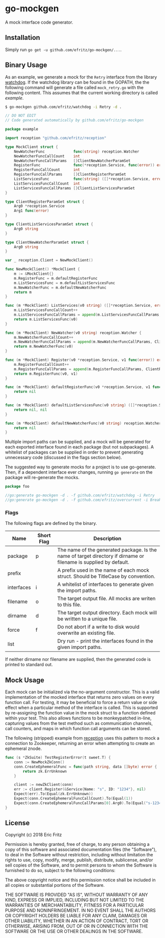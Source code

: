 # go-mockgen

A mock interface code generator.

## Installation

Simply run `go get -u github.com/efritz/go-mockgen/...`.

## Binary Usage

As an example, we generate a mock for the `Retry` interface from the library
[watchdog](https://github.com/efritz/watchdog). If the watchdog library can
be found in the GOPATH, the the following command will generate a file called
`mock_retry.go` with the following content. This assumes that the current
working directory is called *example*.

```bash
$ go-mockgen github.com/efritz/watchdog -i Retry -d .
```

```go
// DO NOT EDIT
// Code generated automatically by github.com/efritz/go-mockgen

package example

import reception "github.com/efritz/reception"

type MockClient struct {
	NewWatcherFunc             func(string) reception.Watcher
	NewWatcherFuncCallCount    int
	NewWatcherFuncCallParams   []ClientNewWatcherParamSet
	RegisterFunc               func(*reception.Service, func(error)) error
	RegisterFuncCallCount      int
	RegisterFuncCallParams     []ClientRegisterParamSet
	ListServicesFunc           func(string) ([]*reception.Service, error)
	ListServicesFuncCallCount  int
	ListServicesFuncCallParams []ClientListServicesParamSet
}

type ClientRegisterParamSet struct {
	Arg0 *reception.Service
	Arg1 func(error)
}

type ClientListServicesParamSet struct {
	Arg0 string
}

type ClientNewWatcherParamSet struct {
	Arg0 string
}

var _ reception.Client = NewMockClient()

func NewMockClient() *MockClient {
	m := &MockClient{}
	m.RegisterFunc = m.defaultRegisterFunc
	m.ListServicesFunc = m.defaultListServicesFunc
	m.NewWatcherFunc = m.defaultNewWatcherFunc
	return m
}

func (m *MockClient) ListServices(v0 string) ([]*reception.Service, error) {
	m.ListServicesFuncCallCount++
	m.ListServicesFuncCallParams = append(m.ListServicesFuncCallParams, ClientListServicesParamSet{v0})
	return m.ListServicesFunc(v0)
}

func (m *MockClient) NewWatcher(v0 string) reception.Watcher {
	m.NewWatcherFuncCallCount++
	m.NewWatcherFuncCallParams = append(m.NewWatcherFuncCallParams, ClientNewWatcherParamSet{v0})
	return m.NewWatcherFunc(v0)
}

func (m *MockClient) Register(v0 *reception.Service, v1 func(error)) error {
	m.RegisterFuncCallCount++
	m.RegisterFuncCallParams = append(m.RegisterFuncCallParams, ClientRegisterParamSet{v0, v1})
	return m.RegisterFunc(v0, v1)
}

func (m *MockClient) defaultRegisterFunc(v0 *reception.Service, v1 func(error)) error {
	return nil
}

func (m *MockClient) defaultListServicesFunc(v0 string) ([]*reception.Service, error) {
	return nil, nil
}

func (m *MockClient) defaultNewWatcherFunc(v0 string) reception.Watcher {
	return nil
}
```

Multiple import paths can be supplied, and a mock will be generated for each
exported interface found in each package (but not subpackages). A whitelist
of packages can be supplied in order to prevent generating unnecessary code
(discussed in the flags section below).

The suggested way to generate mocks for a project is to use go-generate. Then,
if a dependent interface ever changes, running `go generate` on the package will
re-generate the mocks.

```go
package foo

//go:generate go-mockgen -d . -f github.com/efritz/watchdog -i Retry
//go:generate go-mockgen -d . -f github.com/efritz/overcurrent -i Breaker
```

### Flags

The following flags are defined by the binary.

| Name       | Short Flag | Description  |
| ---------- | ---------- | ------------ |
| package    | p          | The name of the generated package. Is the name of target directory if dirname or filename is supplied by default. |
| prefix     |            | A prefix used in the name of each mock struct. Should be TitleCase by convention. |
| interfaces | i          | A whitelist of interfaces to generate given the import paths. |
| filename   | o          | The target output file. All mocks are writen to this file. |
| dirname    | d          | The target output directory. Each mock will be written to a unique file. |
| force      | f          | Do not abort if a write to disk would overwrite an existing file. |
| list       |            | Dry run - print the interfaces found in the given import paths. |

If neither dirname nor filename are supplied, then the generated code is printed to standard out.

## Mock Usage

Each mock can be initialized via the no-argument constructor. This is a valid
implementation of the mocked interface that returns zero values on every function
call. For testing, it may be beneficial to force a return value or side effect when
a particular method of the interface is called. This is supported by re-assigning
the function value in the mock struct to a function defined within your test. This
also allows functions to be monkeypatched in-line, capturing values from the test
method such as communication channels, call counters, and maps in which function
call arguments can be stored.

The following (stripped) example from [reception](https://github.com/efritz/reception)
uses this pattern to mock a connection to Zookeeper, returning an error when attempting
to create an ephemeral znode.

```go
func (s *ZkSuite) TestRegisterError(t sweet.T) {
    conn := NewMockZkConn()
    conn.CreateEphemeralFunc = func(path string, data []byte) error {
        return zk.ErrUnknown
    }

    client := newZkClient(conn)
    err := client.Register(&Service{Name: "s", ID: "1234"}, nil)
    Expect(err).To(Equal(zk.ErrUnknown))
    Expect(conn.CreateEphemeralFuncCallCount).To(Equal(1))
    Expect(conn.CreateEphemeralFuncCallParams[0].Arg0).To(Equal("s-1234"))
}
```

## License

Copyright (c) 2018 Eric Fritz

Permission is hereby granted, free of charge, to any person obtaining a copy
of this software and associated documentation files (the "Software"), to deal
in the Software without restriction, including without limitation the rights
to use, copy, modify, merge, publish, distribute, sublicense, and/or sell
copies of the Software, and to permit persons to whom the Software is
furnished to do so, subject to the following conditions:

The above copyright notice and this permission notice shall be included in
all copies or substantial portions of the Software.

THE SOFTWARE IS PROVIDED "AS IS", WITHOUT WARRANTY OF ANY KIND, EXPRESS OR
IMPLIED, INCLUDING BUT NOT LIMITED TO THE WARRANTIES OF MERCHANTABILITY,
FITNESS FOR A PARTICULAR PURPOSE AND NONINFRINGEMENT. IN NO EVENT SHALL THE
AUTHORS OR COPYRIGHT HOLDERS BE LIABLE FOR ANY CLAIM, DAMAGES OR OTHER
LIABILITY, WHETHER IN AN ACTION OF CONTRACT, TORT OR OTHERWISE, ARISING FROM,
OUT OF OR IN CONNECTION WITH THE SOFTWARE OR THE USE OR OTHER DEALINGS IN
THE SOFTWARE.
